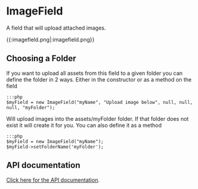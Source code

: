 # ImageField

A field that will upload attached images.

{{:imagefield.png|:imagefield.png}}


## Choosing a Folder

If you want to upload all assets from this field to a given folder you can define the folder in 2 ways. Either in the
constructor or as a method on the field

	:::php
	$myField = new ImageField("myName", "Upload image below", null, null, null, "myFolder");


Will upload images into the assets/myFolder folder. If that folder does not exist it will create it for you. You can
also define it as a method

	:::php
	$myField = new ImageField("myName");
	$myField->setFolderName('myFolder');


## API documentation

[Click here for the API documentation](http://api.silverstripe.org/trunk/forms/fields-files/ImageField.html).
